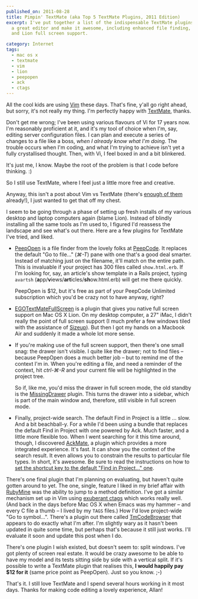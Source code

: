 ```yaml
---
published_on: 2011-08-28
title: Pimpin' TextMate (aka Top 5 TextMate Plugins, 2011 Edition)
excerpt: I've put together a list of the indispensable TextMate plugins that take
  a great editor and make it awesome, including enhanced file finding, project search
  and Lion full screen support.

category: Internet
tags:
  - mac os x
  - textmate
  - vim
  - lion
  - peepopen
  - ack
  - ctags
---
```

All the cool kids are using [Vim](http://www.vim.org/) these days. That's fine, y'all go right ahead, but sorry, it's not really my thing. I'm perfectly happy with [TextMate](http://macromates.com/), thanks.

Don't get me wrong; I've been using various flavours of Vi for 17 years now. I'm reasonably proficient at it, and it's my tool of choice when I'm, say, editing server configuration files. I can plan and execute a series of changes to a file like a boss, *when I already know what I'm doing*. The trouble occurs when I'm coding, and what I'm trying to achieve isn't yet a fully crystallised thought. Then, with Vi, I feel boxed in and a bit blinkered.

It's just me, I know. Maybe the root of the problem is that I code before thinking. :)

So I still use TextMate, where I feel just a little more free and creative.

Anyway, this isn't a post about Vim vs TextMate (there's [enough of them](http://www.google.co.uk/search?q=vim+vs+textmate) already!), I just wanted to get that off my chest.

I seem to be going through a phase of setting up fresh installs of my various desktop and laptop computers again (blame Lion). Instead of blindly installing all the same tools as I'm used to, I figured I'd reassess the landscape and see what's out there. Here are a few plugins for TextMate I've tried, and liked.

* [PeepOpen](http://peepcode.com/products/peepopen) is a file finder from the lovely folks at [PeepCode](http://peepcode.com/). It replaces the default "Go to file..." (*⌘-T*) pane with one that's a good deal smarter. Instead of matching just on the filename, it'll match on the entire path. This is invaluable if your project has 300 files called `show.html.erb`. If I'm looking for, say, an article's show template in a Rails project, typing `avartsh` (**a**pp/**v**iews/**art**icles/**sh**ow.html.erb) will get me there quickly.

  PeepOpen is $12, but it's free as part of your PeepCode Unlimited subscription which you'd be crazy not to have anyway, right?

* [EGOTextMateFullScreen](https://github.com/enormego/EGOTextMateFullScreen) is a plugin that gives you native full screen support on Mac OS X Lion. On my desktop computer, a 27" iMac, I didn't really the point of full screen support (I much prefer a few windows tiled with the assistance of [Sizeup](http://irradiatedsoftware.com/sizeup/)). But then I got my hands on a Macbook Air and suddenly it made a whole lot more sense.

* If you're making use of the full screen support, then there's one small snag: the drawer isn't visible. I quite like the drawer; not to find files – because PeepOpen does a much better job – but to remind me of the context I'm in. When you're editing a file, and need a reminder of the context, hit *ctrl-⌘-R* and your current file will be highlighted in the project tree.

  So if, like me, you'd miss the drawer in full screen mode, the old standby is the [MissingDrawer](https://github.com/jezdez/textmate-missingdrawer) plugin. This turns the drawer into a sidebar, which is part of the main window and, therefore, still visible in full screen mode.

* Finally, project-wide search. The default Find in Project is a little ... slow. And a bit beachball-y. For a while I'd been using a bundle that replaces the default Find in Project with one powered by Ack. Much faster, and a little more flexible too. When I went searching for it this time around, though, I discovered [AckMate](https://github.com/protocool/AckMate), a plugin which provides a more integrated experience. It's fast. It can show you the context of the search result. It even allows you to constrain the results to particular file types. In short, it's awesome. Be sure to read the instructions on how to [set the shortcut key to the default "Find in Project..." one](https://github.com/protocool/AckMate/wiki/Usage).

There's one final plugin that I'm planning on evaluating, but haven't quite gotten around to yet. The one, single, feature I liked in my brief affair with [RubyMine](http://www.jetbrains.com/ruby/) was the ability to jump to a method definition. I've got a similar mechanism set up in Vim using [exuberant ctags](http://ctags.sourceforge.net/) which works really well. (And back in the days before Mac OS X when Emacs was my hammer – and every C file a thumb – I lived by my `TAGS` files.) How I'd love project-wide "Go to symbol...". There's a plugin out there called [TmCodeBrowser](http://www.cocoabits.com/TmCodeBrowser/) that appears to do exactly what I'm after. I'm slightly wary as it hasn't been updated in quite some time, but perhaps that's because it still just works. I'll evaluate it soon and update this post when I do.

There's one plugin I wish existed, but doesn't seem to: split windows. I've got plenty of screen real estate. It would be crazy awesome to be able to have my model and its tests sitting side by side with a vertical split. If it's possible to write a TextMate plugin that realises this, **I would happily pay $12 for it** (same price point as PeepOpen). Just so you know. ;-)

That's it. I still love TextMate and I spend several hours working in it most days. Thanks for making code editing a lovely experience, Allan!
